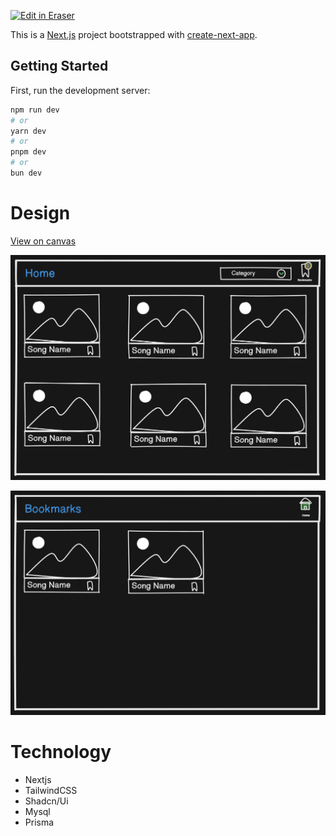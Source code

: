 <p><a target="_blank" href="https://app.eraser.io/workspace/3mjFCmyDjr227iXZ1v2s" id="edit-in-eraser-github-link"><img alt="Edit in Eraser" src="https://firebasestorage.googleapis.com/v0/b/second-petal-295822.appspot.com/o/images%2Fgithub%2FOpen%20in%20Eraser.svg?alt=media&amp;token=968381c8-a7e7-472a-8ed6-4a6626da5501"></a></p>

This is a [﻿Next.js](https://nextjs.org/) project bootstrapped with [﻿create-next-app](https://github.com/vercel/next.js/tree/canary/packages/create-next-app).

## Getting Started
First, run the development server:

```bash
npm run dev
# or
yarn dev
# or
pnpm dev
# or
bun dev
```
# Design
[﻿View on canvas](https://app.eraser.io/workspace/3mjFCmyDjr227iXZ1v2s?elements=IW1H7tdXh9NyURgvAcYSwA) 

![image.png](/.eraser/3mjFCmyDjr227iXZ1v2s___pmqb1QGVsbZhSwZv26G9OXA4bwD3___VREUeAwZzqfPwjjffjU_E.png "image.png")



![image.png](/.eraser/3mjFCmyDjr227iXZ1v2s___pmqb1QGVsbZhSwZv26G9OXA4bwD3___8k4RbQc__n9YZ0aYVCTBV.png "image.png")



# Technology
- Nextjs
- TailwindCSS
- Shadcn/Ui
- Mysql
- Prisma



<!--- Eraser file: https://app.eraser.io/workspace/3mjFCmyDjr227iXZ1v2s --->